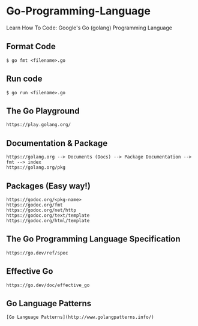 # Go-Programming-Language
Learn How To Code: Google's Go (golang) Programming Language

## Format Code
```
$ go fmt <filename>.go
```

## Run code
```
$ go run <filename>.go
```

## The Go Playground
```
https://play.golang.org/
```

## Documentation & Package
```
https://golang.org --> Documents (Docs) --> Package Documentation --> fmt --> index
https://golang.org/pkg
```

## Packages (Easy way!)
```
https://godoc.org/<pkg-name>
https://godoc.org/fmt
https://godoc.org/net/http
https://godoc.org/text/template
https://godoc.org/html/template
```
## The Go Programming Language Specification
```
https://go.dev/ref/spec
```

## Effective Go
```
https://go.dev/doc/effective_go
```

## Go Language Patterns
```
[Go Language Patterns](http://www.golangpatterns.info/)
```
